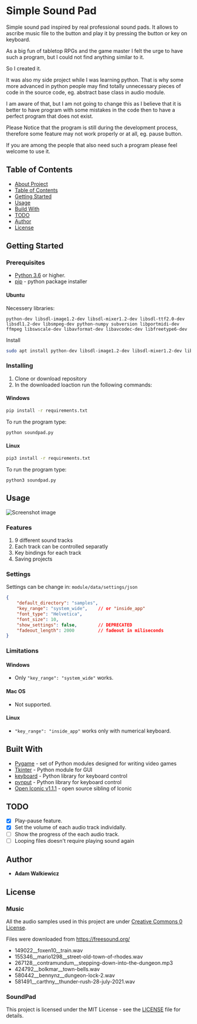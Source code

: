 # Simple Sound Pad

Simple sound pad inspired by real professional sound pads. It allows to ascribe music file to the button and play it by pressing the button or key on keyboard.

As a big fun of tabletop RPGs and the game master I felt the urge to have such a program, but I could not find anything similar to it. 

So I created it.

It was also my side project while I was learning python. That is why some more advanced in python people may find totally unnecessary pieces of code in the source code, eg. abstract base class in audio module.

I am aware of that, but I am not going to change this as I believe that it is better to have program with some mistakes in the code then to have a perfect program that does not exist.

Please Notice that the program is still during the development process, therefore some feature may not work properly or at all, eg. pause button. 

If you are among the people that also need such a program please feel welcome to use it.

## Table of Contents

- [About Project](#simple-sound-pad)
- [Table of Contents](#table-of-contents)
- [Getting Started](#getting-started)
- [Usage](#usage)
- [Build With](#built-with)
- [TODO](#todo)
- [Author](#authors)
- [License](#license)

## Getting Started

### Prerequisites

*  [Python 3.6](https://www.python.org/download/releases/3.0/) or higher.
*  [pip](https://pip.pypa.io/en/stable/) - python package installer

#### Ubuntu

Necessery libraries:
```
python-dev libsdl-image1.2-dev libsdl-mixer1.2-dev libsdl-ttf2.0-dev libsdl1.2-dev libsmpeg-dev python-numpy subversion libportmidi-dev ffmpeg libswscale-dev libavformat-dev libavcodec-dev libfreetype6-dev
```

Install
```bash
sudo apt install python-dev libsdl-image1.2-dev libsdl-mixer1.2-dev libsdl-ttf2.0-dev libsdl1.2-dev libsmpeg-dev python-numpy subversion libportmidi-dev ffmpeg libswscale-dev libavformat-dev libavcodec-dev libfreetype6-dev
```
  
### Installing

1. Clone or download repository
2. In the downloaded loaction run the following commands:

#### Windows

```bash
pip install -r requirements.txt
```

To run the program type:

```bash
python soundpad.py
```

#### Linux

```bash
pip3 install -r requirements.txt
```

To run the program type:

```
python3 soundpad.py
```

## Usage

![Screenshot image](https://github.com/ajwalkiewicz/sound-pad/blob/master/image.png)

### Features

1. 9 different sound tracks
2. Each track can be controlled separatly
3. Key bindings for each track
4. Saving projects


### Settings

Settings can be change in: `module/data/settings/json`

```json
{
    "default_directory": "samples", 
    "key_range": "system_wide",    // or "inside_app"
    "font_type": "Helvetica",
    "font_size": 10,
    "show_settings": false,        // DEPRECATED
    "fadeout_length": 2000         // fadeout in miliseconds    
}
```

### Limitations

#### Windows

- Only `"key_range": "system_wide"` works.

#### Mac OS

- Not supported.

#### Linux

- `"key_range": "inside_app"` works only with numerical keyboard.

## Built With

* [Pygame](https://www.pygame.org/docs/) - set of Python modules designed for writing video games
* [Tkinter](https://docs.python.org/3/library/tk.html) - Python module for GUI
* [keyboard](https://pypi.org/project/keyboard/) - Python library for keyboard control
* [pynput](https://pypi.org/project/pynput/) - Python library for keyboard control 
* [Open Iconic v1.1.1](https://github.com/iconic/open-iconic) - open source sibling of Iconic

## TODO

- [x] Play-pause feature.
- [x] Set the volume of each audio track individally.
- [ ] Show the progress of the each audio track.
- [ ] Looping files doesn't require playing sound again 

## Author

* **Adam Walkiewicz**

## License

### Music

All the audio samples used in this project are under  [Creative Commons 0 License](https://creativecommons.org/publicdomain/zero/1.0/).

Files were downloaded from https://freesound.org/

- 149022__foxen10__train.wav
- 155346__mario1298__street-old-town-of-rhodes.wav
- 267128__contramundum__stepping-down-into-the-dungeon.mp3
- 424792__bolkmar__town-bells.wav
- 580442__bennynz__dungeon-lock-2.wav
- 581491__carthny__thunder-rush-28-july-2021.wav

### SoundPad
This project is licensed under the MIT License - see the [LICENSE](LICENSE) file for details.
